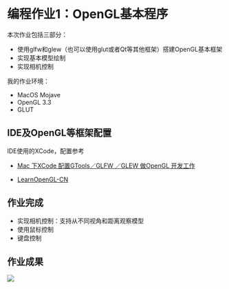 # 编程作业1：OpenGL基本程序

本次作业包括三部分：
- 使用glfw和glew（也可以使用glut或者Qt等其他框架）搭建OpenGL基本框架
- 实现基本模型绘制
- 实现相机控制

我的作业环境：
- MacOS Mojave
- OpenGL 3.3
- GLUT

## IDE及OpenGL等框架配置

IDE使用的XCode，配置参考
- [Mac 下XCode 配置GTools／GLFW ／GLEW 做OpenGL 开发工作](https://www.jianshu.com/p/25d5fbf792a2)

- [LearnOpenGL-CN](https://learnopengl-cn.github.io/)

## 作业完成
- 实现相机控制：支持从不同视角和距离观察模型
- 使用鼠标控制
- 键盘控制


## 作业成果

![](project01.gif)
